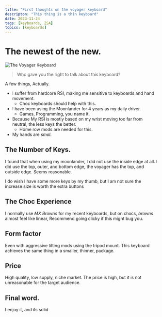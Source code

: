 ```yaml
---
title: "First thoughts on the voyager keyboard"
descripton: "This thing is a thin keyboard"
date: 2023-11-24
tags: [keyboards, ZSA]
topics: [keyboards]
---
```


# The newest of the new.
![The Voyager Keyboard](https://res.cloudinary.com/zsa-technology/image/upload/f_auto/q_auto/c_scale,w_1854/v1/zsa-io-refactor-prod/@voyager/images/home/voyager-hero?_a=BATCvBOY0) 

> Who gave you the right to talk about this keyboard?

A few things, Actually.
- I suffer from hardcore RSI, making me sensitive to keyboards and hand movement.
  - Choc keyboards should help with this.
- I have been using the Moonlander for 4 years as my daily driver.
  - Games, Programming, you name it.
- Because My RSI is mostly based on my wrist moving too far from neutral, the less keys the better.
  - Home row mods are needed for this.
- My hands are *smol*.


## The Number of Keys.

I found that when using my moonlander, I did not use the inside edge at all. I did use the top, outer, and bottom edge, the voyager has the top, and outside edge. Seems reasonable.

I do wish I have some more keys by my thumb, but I am not sure the increase size is worth the extra buttons

## The Choc Experience

I normally use *MX Browns* for my recent keyboards, but on chocs, *browns* almost feel like linear, Recommend going clicky if this might bug you.

## Form factor

Even with aggressive tilting mods using the tripod mount. This keyboard achieves the same thing in a smaller, thinner, package.

## Price

High quality, low supply, niche market. The price is high, but it is not unreasonable for the target audience.

## Final word.

I enjoy it, and its solid
